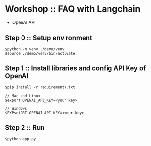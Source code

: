 # Workshop :: FAQ with Langchain
* OpenAI API


## Step 0 :: Setup environment
```
$python -m venv ./demo/venv
$source ./demo/venv/bin/activate
```

## Step 1 :: Install libraries and config API Key of OpenAI
```
$pip install -r requirements.txt

// Mac and Linux
$export OPENAI_API_KEY=<your key>

// Windows
$EXPsetORT OPENAI_API_KEY=<your key>
```

## Step 2 :: Run
```
$python app.py
```